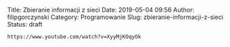 Title: Zbieranie informacji z sieci
Date: 2019-05-04 09:56
Author: filipgorczynski
Category: Programowanie
Slug: zbieranie-informacji-z-sieci
Status: draft

`https://www.youtube.com/watch?v=XyyMjKOqyOk`
